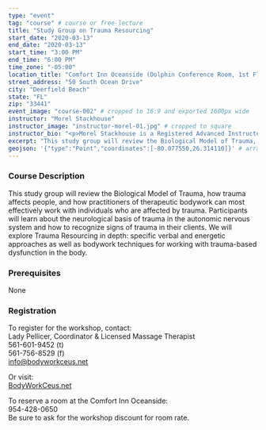 ```yaml
---
type: "event"
tag: "course" # course or free-lecture
title: "Study Group on Trauma Resourcing"
start_date: "2020-03-13"
end_date: "2020-03-13"
start_time: "3:00 PM"
end_time: "6:00 PM"
time_zone: "-05:00"
location_title: "Comfort Inn Oceanside (Dolphin Conference Room, 1st Floor)"
street_address: "50 South Ocean Drive"
city: "Deerfield Beach"
state: "FL"
zip: "33441"
event_image: "course-002" # cropped to 16:9 and exported 1600px wide 
instructor: "Morel Stackhouse"
instructor_image: "instructor-morel-01.jpg" # cropped to square
instructor_bio: "<p>Morel Stackhouse is a Registered Advanced Instructor with the Society of Ortho-Bionomy International. She began her study of Ortho-Bionomy in 1984 and was fortunate to have studied with Arthur Lincoln Pauls D.O., the system's Founder.</p><p>Morel has been teaching throughout the US since 1989. She enjoys introducing this bodywork system to others and working with students to develop their skill and confidence as they grow with the work. She is approved by the National Certification Board for Therapeutic Massage and Bodywork (NCBTMB) as a Continuing Education Approved Provider.</p>"
excerpt: "This study group will review the Biological Model of Trauma, how trauma affects people, and how practitioners of therapeutic bodywork can most effectively work with individuals who are affected by trauma. Participants will learn about the neurological basis of trauma in the autonomic nervous system and how to recognize signs of trauma in their clients."
geojson: '{"type":"Point","coordinates":[-80.077550,26.314110]}' # array format: [lon, lat]
---
```


### Course Description

This study group will review the Biological Model of Trauma, how trauma affects people, and how practitioners of therapeutic bodywork can most effectively work with individuals who are affected by trauma. Participants will learn about the neurological basis of trauma in the autonomic nervous system and how to recognize signs of trauma in their clients. We will explore Trauma Resourcing in depth: specific verbal and energetic approaches as well as bodywork techniques for working with trauma-based dysfunction in the body.

### Prerequisites

None

### Registration

To register for the workshop, contact:  
Lady Pellicer, Coordinator & Licensed Massage Therapist  
561-601-9452 (t)     
561-756-8529 (f)  
info@bodyworkceus.net  

Or visit:  
[BodyWorkCeus.net](http://www.bodyworkceus.net/)  
  
To reserve a room at the Comfort Inn Oceanside:  
954-428-0650  
Be sure to ask for the workshop discount for room rate.  
